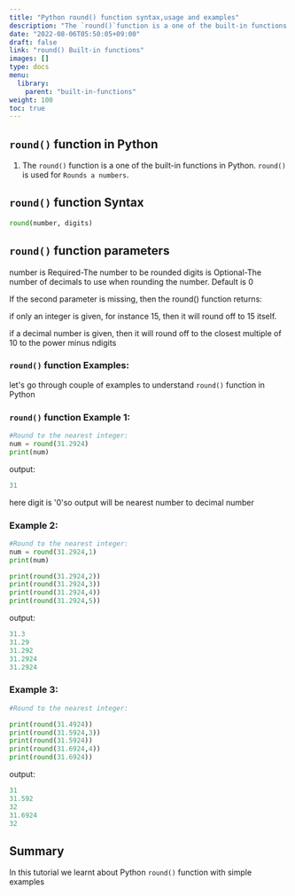 ```yaml
---
title: "Python round() function syntax,usage and examples"
description: "The `round()`function is a one of the built-in functions in Python"
date: "2022-08-06T05:50:05+09:00"
draft: false
link: "round() Built-in functions"
images: []
type: docs
menu:
  library:
    parent: "built-in-functions"
weight: 100
toc: true
---
```


## `round()` function in Python

1. The `round()` function is a one of the built-in functions in Python.
`round()` is used for `Rounds a numbers`.

## `round()` function Syntax

```Python
round(number, digits)
```
## `round()` function parameters

number is Required-The number to be rounded
digits is Optional-The number of decimals to use when rounding the number. Default is 0

If the second parameter is missing, then the round() function returns: 

if only an integer is given, for instance 15, then it will round off to 15 itself.

if a decimal number is given, then it will round off to the closest multiple of 10 to the power minus ndigits

### `round()` function Examples:

let's go through couple of examples to understand `round()` function in Python

### `round()` function Example 1:

```Python
#Round to the nearest integer:
num = round(31.2924)
print(num) 
```
output:

```Python
31
```
here digit is '0'so output will be nearest number to decimal number 

### Example 2: 

```Python
#Round to the nearest integer:
num = round(31.2924,1)
print(num) 

print(round(31.2924,2))
print(round(31.2924,3))
print(round(31.2924,4))
print(round(31.2924,5))
```
output:

```Python
31.3
31.29
31.292
31.2924
31.2924
```
### Example 3:

```Python
#Round to the nearest integer:

print(round(31.4924))
print(round(31.5924,3))
print(round(31.5924))
print(round(31.6924,4))
print(round(31.6924))
```
output:

```Python
31
31.592
32
31.6924
32
```
## Summary
In this tutorial we learnt about Python `round()` function with simple examples
